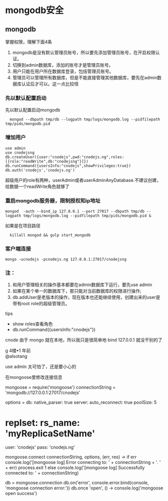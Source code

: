 # mongodb安全

## mongodb

掌握权限，理解下面4条

1. mongodb是没有默认管理员账号，所以要先添加管理员账号，在开启权限认证。
1. 切换到admin数据库，添加的账号才是管理员账号。
1. 用户只能在用户所在数据库登录，包括管理员账号。
1. 管理员可以管理所有数据库，但是不能直接管理其他数据库，要先在admin数据库认证后才可以。这一点比较怪

### 先以默认配置启动

先以默认配置启动mongodb

```
  mongod --dbpath tmp/db --logpath tmp/logs/mongodb.log --pidfilepath tmp/pids/mongodb.pid 
```

### 增加用户

```
use admin
use cnodejsng
db.createUser({user:"cnodejs",pwd:"cnodejs.ng",roles:[{role:"readWrite",db:"cnodejsng"}]})
db.runCommand({usersInfo:"cnodejs",showPrivileges:true})
db.auth('cnodejs','cnodejs.ng')
```

超级用户的role有两种，userAdmin或者userAdminAnyDatabase.不建议创建，给数据一个readWrite角色就够了

### 重启mongodb服务器，限制授权和ip地址

```
mongod  -auth --bind_ip 127.0.0.1 --port 27017 --dbpath tmp/db --logpath tmp/logs/mongodb.log --pidfilepath tmp/pids/mongodb.pid &
```

如果是在项目路径

```
  killall mongod && gulp start_mongodb
  ```
  
### 客户端连接

```
mongo -ucnodejs -pcnodejs.ng 127.0.0.1:27017/cnodejsng
```
  
### 注：

1. 和用户管理相关的操作基本都要在admin数据库下运行，要先use admin
2. 如果在某个单一的数据库下，那只能对当前数据库的权限进行操作;
3. db.addUser是老版本的操作，现在版本也还能继续使用，创建出来的user是带有root role的超级管理员。

tips

- show roles查看角色
- db.runCommand({usersInfo:"cnodejs"})




   
cnode 由于 mongo 就在本地，所以我只是很简单地 bind 127.0.0.1 就没干别的了

g 4楼•1 年前    
@alsotang

use admin
太可怕了，还是要小心的



在mongoose里修改连接信息

mongoose = require('mongoose')
connectionString = 'mongodb://127.0.0.1:27017/cnodejs'

options =
  db:
    native_parser: true
  server:
    auto_reconnect: true
    poolSize: 5
  # replset: rs_name: 'myReplicaSetName'
  user: 'cnodejs'
  pass: 'cnodejs.ng'

mongoose.connect connectionString, options, (err, res) ->
  if err
    console.log('[mongoose log] Error connecting to: '
      + connectionString + '. ' + err)
    process.exit 1
  else
    console.log('[mongoose log] Successfully connected to: '
      + connectionString)

db = mongoose.connection
db.on('error', console.error.bind(console, 'mongoose connection error:'))
db.once 'open', () ->
  console.log('mongoose open success')
  
  
  